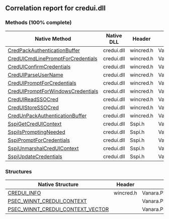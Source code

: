 ## Correlation report for credui.dll  
### Methods (100% complete)  
Native Method | Native DLL | Header | Managed Method  
--- | --- | --- | ---  
[CredPackAuthenticationBuffer](http://msdn2.microsoft.com/en-us/library/aa374802) | credui.dll | wincred.h | Vanara.PInvoke.CredUI.CredPackAuthenticationBuffer  
[CredUICmdLinePromptForCredentials](http://msdn2.microsoft.com/en-us/library/aa374802) | credui.dll | wincred.h | Vanara.PInvoke.CredUI.CredUICmdLinePromptForCredentials  
[CredUIConfirmCredentials](http://msdn2.microsoft.com/en-us/library/aa375173) | credui.dll | wincred.h | Vanara.PInvoke.CredUI.CredUIConfirmCredentials  
[CredUIParseUserName](http://msdn2.microsoft.com/en-us/library/aa375175) | credui.dll | wincred.h | Vanara.PInvoke.CredUI.CredUIParseUserName  
[CredUIPromptForCredentials](http://msdn2.microsoft.com/en-us/library/aa375177) | credui.dll | wincred.h | Vanara.PInvoke.CredUI.CredUIPromptForCredentials  
[CredUIPromptForWindowsCredentials](http://msdn2.microsoft.com/en-us/library/aa375178) | credui.dll | wincred.h | Vanara.PInvoke.CredUI.CredUIPromptForWindowsCredentials  
[CredUIReadSSOCred](http://msdn2.microsoft.com/en-us/library/aa375177) | credui.dll | wincred.h | Vanara.PInvoke.CredUI.CredUIReadSSOCred  
[CredUIStoreSSOCred](http://msdn2.microsoft.com/en-us/library/aa375181) | credui.dll | wincred.h | Vanara.PInvoke.CredUI.CredUIStoreSSOCred  
[CredUnPackAuthenticationBuffer](http://msdn2.microsoft.com/en-us/library/aa375185) | credui.dll | wincred.h | Vanara.PInvoke.CredUI.CredUnPackAuthenticationBuffer  
[SspiGetCredUIContext](https://www.google.com/search?num=5&q=SspiGetCredUIContext+site%3Amsdn.microsoft.com) | credui.dll | Sspi.h | Vanara.PInvoke.CredUI.SspiGetCredUIContext  
[SspiIsPromptingNeeded](https://www.google.com/search?num=5&q=SspiIsPromptingNeeded+site%3Amsdn.microsoft.com) | credui.dll | Sspi.h | Vanara.PInvoke.CredUI.SspiIsPromptingNeeded  
[SspiPromptForCredentials](https://www.google.com/search?num=5&q=SspiPromptForCredentialsA+site%3Amsdn.microsoft.com) | credui.dll | Sspi.h | Vanara.PInvoke.CredUI.SspiPromptForCredentials  
[SspiUnmarshalCredUIContext](https://www.google.com/search?num=5&q=SspiUnmarshalCredUIContext+site%3Amsdn.microsoft.com) | credui.dll | Sspi.h | Vanara.PInvoke.CredUI.SspiUnmarshalCredUIContext  
[SspiUpdateCredentials](https://www.google.com/search?num=5&q=SspiUpdateCredentials+site%3Amsdn.microsoft.com) | credui.dll | Sspi.h | Vanara.PInvoke.CredUI.SspiUpdateCredentials  
### Structures  
Native Structure | Header | Managed Structure  
--- | --- | ---  
[CREDUI_INFO](http://msdn2.microsoft.com/en-us/library/aa375183) | wincred.h | Vanara.PInvoke.CredUI+CREDUI_INFO  
[PSEC_WINNT_CREDUI_CONTEXT](https://www.google.com/search?num=5&q=PSEC_WINNT_CREDUI_CONTEXT+site%3Amsdn.microsoft.com) |  | Vanara.PInvoke.CredUI+PSEC_WINNT_CREDUI_CONTEXT  
[PSEC_WINNT_CREDUI_CONTEXT_VECTOR](https://www.google.com/search?num=5&q=PSEC_WINNT_CREDUI_CONTEXT_VECTOR+site%3Amsdn.microsoft.com) |  | Vanara.PInvoke.CredUI+PSEC_WINNT_CREDUI_CONTEXT_VECTOR  
